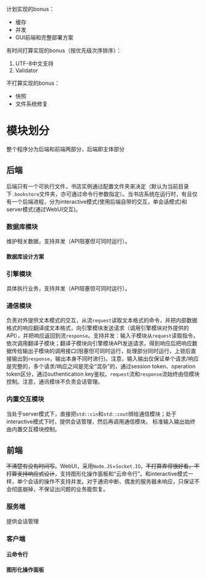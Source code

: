 计划实现的bonus：
- 缓存
- 并发
- GUI前端和完整部署方案

有时间打算实现的bonus（按优先级次序排序）：
1. UTF-8中文支持
2. Validator

不打算实现的bonus：
- 快照
- 文件系统修复

# 模块划分
整个程序分为后端和前端两部分，后端即主体部分
## 后端
后端只有一个可执行文件，书店实例通过配置文件夹来决定（默认为当前目录下`.bookstore`文件夹，亦可通过命令行参数指定）。当书店系统在运行时，有且仅有一个后端进程，分为interactive模式(使用后端自带的交互，单会话模式)和server模式(通过WebUI交互)。
### 数据库模块
维护相关数据，支持并发（API阻塞但可同时运行）。
#### 数据库设计方案

### 引擎模块
具体执行业务，支持并发（API阻塞但可同时运行）。
### 通信模块
负责对外提供文本模式的交互，从流`request`读取文本格式的命令，并把内部数据格式的响应翻译成文本格式，向引擎模块发送请求（调用引擎模块对外提供的API），并把响应返回到流`response`。支持并发：输入子模块从`request`读取指令，依次调用翻译子模块；翻译子模块向引擎模块API发送请求，得到响应后把响应数据传给输出子模块的调用接口(阻塞但可同时运行，处理部分同时运行，上锁后直接输出到`response`，输出本身不同时进行)。注意，输入输出仅保证单个请求/响应是完整的，多个请求/响应之间是完全“混杂”的，通过session token、operation token区分，通过outhentication key鉴权。`request`流和`response`流始终由信模块控制。注意，通讯模块不负责会话管理。
### 内置交互模块
当处于server模式下，直接把`std::cin`和`std::cout`绑给通信模块；处于interactive模式下时，提供会话管理，然后再调用通信模块。
标准输入输出始终由内置交互模块控制。

## 前端
~~不清楚有没有时间写~~。WebUI，采用`Node.JS`+`Socket.IO`，~~不打算弄得很好看，不打算支持响应式设计~~，支持图形化操作面板和“云命令行”。和interactive模式一样，单个会话的操作不支持并发。对于通讯中断、偶发的服务器未响应，只保证不会彻底崩掉，不保证出问题的业务能恢复。
### 服务端
提供会话管理
### 客户端
#### 云命令行
#### 图形化操作面板